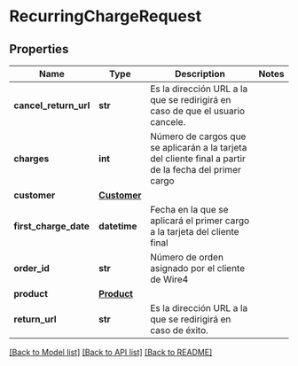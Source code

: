 # RecurringChargeRequest

## Properties
Name | Type | Description | Notes
------------ | ------------- | ------------- | -------------
**cancel_return_url** | **str** | Es la dirección URL a la que se redirigirá en caso de que el usuario cancele. | 
**charges** | **int** | Número de cargos que se aplicarán a la tarjeta del cliente final a partir de la fecha del primer cargo | 
**customer** | [**Customer**](Customer.md) |  | 
**first_charge_date** | **datetime** | Fecha en la que se aplicará el primer cargo a la tarjeta del cliente final  | 
**order_id** | **str** | Número de orden asignado por el cliente de Wire4 | 
**product** | [**Product**](Product.md) |  | 
**return_url** | **str** | Es la dirección URL a la que se redirigirá en caso de éxito. | 

[[Back to Model list]](../README.md#documentation-for-models) [[Back to API list]](../README.md#documentation-for-api-endpoints) [[Back to README]](../README.md)

